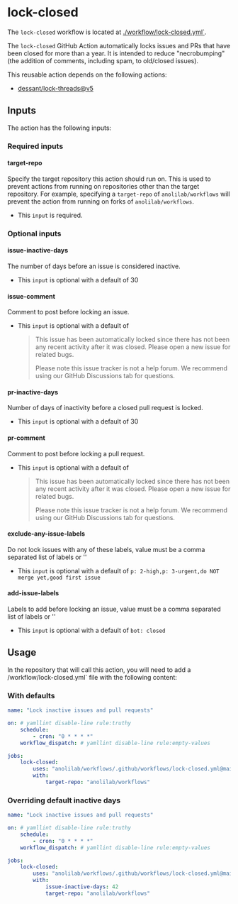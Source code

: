 # lock-closed

The `lock-closed` workflow is located at [./workflow/lock-closed.yml`](https://github.com/anolilab/workflows/tree/main/workflow/lock-closed.yml).

The `lock-closed` GitHub Action automatically locks issues and PRs that have been closed for more than a year.
It is intended to reduce "necrobumping" (the addition of comments, including spam, to old/closed issues).

This reusable action depends on the following actions:

-   [dessant/lock-threads@v5](https://github.com/dessant/lock-threads)

## Inputs

The action has the following inputs:

### Required inputs

#### target-repo

Specify the target repository this action should run on. This is used to prevent actions from running on repositories other than the target repository. For example, specifying a `target-repo` of `anolilab/workflows` will prevent the action from running on forks of `anolilab/workflows`.

-   This `input` is required.

### Optional inputs

#### issue-inactive-days

The number of days before an issue is considered inactive.

-   This `input` is optional with a default of 30

#### issue-comment

Comment to post before locking an issue.

-   This `input` is optional with a default of
    > This issue has been automatically locked since there has not been any recent activity after it was closed. Please open a new issue for related bugs.
    >
    > Please note this issue tracker is not a help forum. We recommend using our GitHub Discussions tab for questions.

#### pr-inactive-days

Number of days of inactivity before a closed pull request is locked.

-   This `input` is optional with a default of 30

#### pr-comment

Comment to post before locking a pull request.

-   This `input` is optional with a default of
    > This issue has been automatically locked since there has not been any recent activity after it was closed. Please open a new issue for related bugs.
    >
    > Please note this issue tracker is not a help forum. We recommend using our GitHub Discussions tab for questions.

#### exclude-any-issue-labels

Do not lock issues with any of these labels, value must be a comma separated list of labels or ''

-   This `input` is optional with a default of `p: 2-high,p: 3-urgent,do NOT merge yet,good first issue`

#### add-issue-labels

Labels to add before locking an issue, value must be a comma separated list of labels or ''

-   This `input` is optional with a default of `bot: closed`

## Usage

In the repository that will call this action, you will need to add a /workflow/lock-closed.yml` file with the following content:

### With defaults

```yml
name: "Lock inactive issues and pull requests"

on: # yamllint disable-line rule:truthy
    schedule:
        - cron: "0 * * * *"
    workflow_dispatch: # yamllint disable-line rule:empty-values

jobs:
    lock-closed:
        uses: "anolilab/workflows/.github/workflows/lock-closed.yml@main"
        with:
            target-repo: "anolilab/workflows"
```

### Overriding default inactive days

```yml
name: "Lock inactive issues and pull requests"

on: # yamllint disable-line rule:truthy
    schedule:
        - cron: "0 * * * *"
    workflow_dispatch: # yamllint disable-line rule:empty-values

jobs:
    lock-closed:
        uses: "anolilab/workflows/.github/workflows/lock-closed.yml@main"
        with:
            issue-inactive-days: 42
            target-repo: "anolilab/workflows"
```
